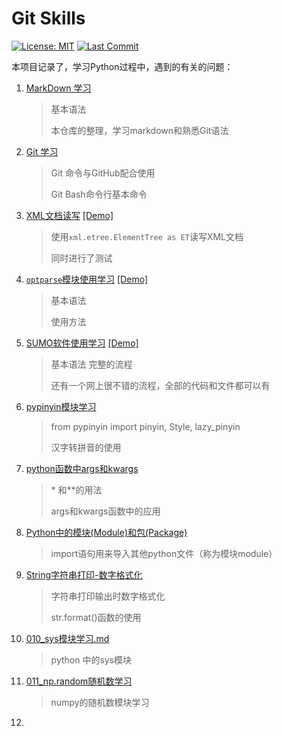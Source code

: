 # Git Skills

[![License: MIT](https://img.shields.io/badge/License-MIT-yellow.svg)](https://opensource.org/licenses/MIT)
[![Last Commit](https://img.shields.io/github/last-commit/hongtao45/Git-MarkDown-Skills/main?label=&style=plastic)](https://github.com/hongtao45/Git-MarkDown-Skills/commits/main "Commit History")

本项目记录了，学习Python过程中，遇到的有关的问题：

1. [MarkDown 学习](./001_markdown学习.md) 
  
   >基本语法
   >
   >本仓库的整理，学习markdown和熟悉Git语法
   
2. [Git 学习](./002_Git学习.md)
   >Git 命令与GitHub配合使用
   >
   >Git Bash命令行基本命令

3. [XML文档读写](./003_XML文档读写.md) [[Demo]](./code/XML_test.py)

   > 使用`xml.etree.ElementTree as ET`读写XML文档
   > 
   > 同时进行了测试

4. [`optparse`模块使用学习](./004_optparse模块学习.md) [[Demo]](./code/optparse_test.py)

   >基本语法
   >
   >使用方法

5. [SUMO软件使用学习](./005_SUMO软件使用学习.md) [[Demo]]()

   > 基本语法
   > 完整的流程
   >
   > 还有一个网上很不错的流程，全部的代码和文件都可以有

6. [pypinyin模块学习](./006_pypinyin模块学习.md)

   > from pypinyin import pinyin, Style, lazy_pinyin
   >
   > 汉字转拼音的使用

7. [python函数中args和kwargs](./007_python函数中args和kwargs.md)

   > \* 和\**的用法
   >
   > args和kwargs函数中的应用

8. [Python中的模块(Module)和包(Package)](./008_Python的package和module.md)

   > import语句用来导入其他python文件（称为模块module）
   >
   > 

9. [String字符串打印-数字格式化](./009_String字符串打印-数字格式化.md)

   > 字符串打印输出时数字格式化
   >
   > str.format()函数的使用

10. [010_sys模块学习.md](./010_sys模块学习.md)

    > python 中的sys模块
    >
    > 

11. [011_np.random随机数学习](./011_np.random随机数学习.md)

    > numpy的随机数模块学习
    >
    > 

12. 

